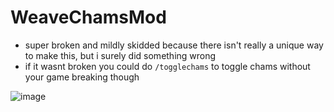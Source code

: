 # WeaveChamsMod
- super broken and mildly skidded because there isn't really a unique way to make this, but i surely did something wrong
- if it wasnt broken you could do `/togglechams` to toggle chams without your game breaking though

![image](https://github.com/Tryflle/WeaveChamsMod/assets/111710533/4a65a796-72ac-4390-8d22-cb1f22cdc7fb)


